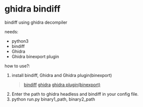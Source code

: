 # ghidra bindiff

bindiff using ghidra decompiler

needs:
- python3
- bindiff
- Ghidra
- Ghidra binexport plugin

how to use?:
 1. install bindiff, Ghidra and Ghidra plugin(binexport)
    > [bindiff](https://www.zynamics.com/bindiff.html)
    > [ghidra](https://ghidra-sre.org/)
    > [ghidra plugin(binexport)](https://github.com/google/binexport)
 2. Enter the path to ghidra headless and bindiff in your config file.
 3. python run.py binary1_path, binary2_path